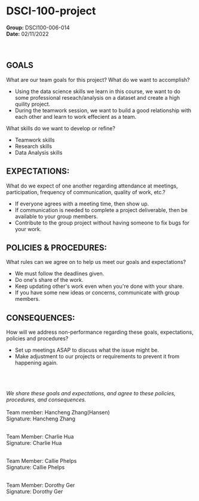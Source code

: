 # DSCI-100-project

**Group:** DSCI100-006-014
<br>
**Date:**  02/11/2022
<br>
<br>
<br>
## GOALS

What are our team goals for this project? What do we want to accomplish?
- Using the data science skills we learn in this course, we want to do some professional reseach/analysis on a dataset and create a high quility project.
- During the teamwork session, we want to build a good relationship with each other and learn to work effecient as a team.


What skills do we want to develop or refine?
- Teamwork skills
- Research skills
- Data Analysis skills

## EXPECTATIONS:

What do we expect of one another regarding attendance at meetings, participation, frequency of communication, quality of work, etc.?


- If everyone agrees with a meeting time, then show up.
- If communication is needed to complete a project deliverable, then be available to your group members.
- Contribute to the group project without having someone to fix bugs for your work.


## POLICIES & PROCEDURES:

What rules can we agree on to help us meet our goals and expectations?

- We must follow the deadlines given.
- Do one's share of the work.
- Keep updating other's work even when you're done with your share.
- If you have some new ideas or concerns, communicate with group members.

## CONSEQUENCES:

How will we address non-performance regarding these goals, expectations, policies and procedures?
- Set up meetings ASAP to discuss what the issue might be. 
- Make adjustment to our projects or requirements to prevent it from happening again.


<br><br><br>
*We share these goals and expectations, and agree to these policies, procedures, and consequences.*
<br><br>
Team member: Hancheng Zhang(Hansen)
<br>
Signature: Hancheng Zhang
<br><br>

Team Member: Charlie Hua
<br>
Signature: Charlie Hua
<br><br>

Team Member: Callie Phelps
<br>
Signature: Callie Phelps
<br><br>

Team Member: Dorothy Ger
<br>
Signature: Dorothy Ger
